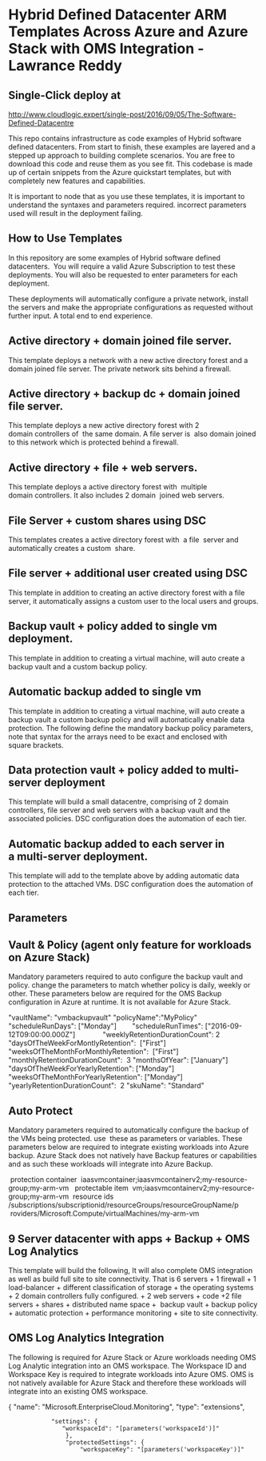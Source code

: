 # Hybrid Defined Datacenter ARM Templates Across Azure and Azure Stack with OMS Integration - Lawrance Reddy
## Single-Click deploy at
http://www.cloudlogic.expert/single-post/2016/09/05/The-Software-Defined-Datacentre


This repo contains infrastructure as code examples of Hybrid software defined datacenters. From start to finish, these examples are layered and a stepped up approach to building complete scenarios.
You are free to download this code and reuse them as you see fit.
This codebase is made up of certain snippets from the Azure quickstart templates, but with completely new features and capabilities. 


It is important to node that as you use these templates, it is important to understand the syntaxes and parameters required. incorrect parameters used will result in the deployment failing.

## How to Use Templates

In this repository are some examples of Hybrid software defined datacenters.  You will require a valid Azure Subscription to test these deployments. You will also be requested to enter parameters for each deployment. 

These deployments will automatically configure a private network, install the servers and make the appropriate configurations as requested without further input. A total end to end experience.




## Active directory + domain joined file server.
This template deploys a network with a new active directory forest and a domain joined file server. The private network sits behind a firewall. 

## Active directory + backup dc + domain joined file server.
This template deploys a new active directory forest with 2 domain controllers of  the same domain. A file server is  also domain joined to this network which is protected behind a firewall. 

## Active directory + file + web servers.
This template deploys a active directory forest with  multiple domain controllers. It also includes 2 domain  joined web servers. 

## File Server + custom shares using DSC
This templates creates a active directory forest with  a file  server and automatically creates a custom  share.

## File server + additional user created using DSC
This template in addition to creating an active directory forest with a file server, it automatically assigns a custom user to the local users and groups.

## Backup vault + policy added to single vm deployment.
This template in addition to creating a virtual machine, will auto create a backup vault and a custom backup policy. 

## Automatic backup added to single vm
This template in addition to creating a virtual machine, will auto create a backup vault a custom backup policy and will automatically enable data protection. The following define the mandatory backup policy parameters, note that syntax for the arrays need to be exact and enclosed with square brackets.

## Data protection vault + policy added to multi-server deployment
This template will build a small datacentre, comprising of 2 domain controllers, file server and web servers with a backup vault and the associated policies. DSC configuration does the automation of each tier.

## Automatic backup added to each server in a multi-server deployment.
This template will add to the template above by adding automatic data protection to the attached VMs. DSC configuration does the automation of each tier.

## Parameters

## Vault & Policy (agent only feature for workloads on Azure Stack)

Mandatory parameters required to auto configure the backup vault and policy. change the parameters to match whether policy is daily, weekly or other.
These parameters below are required for the OMS Backup configuration in Azure at runtime. It is not available for Azure Stack.

"vaultName": "vmbackupvault"
"policyName":"MyPolicy" 
"scheduleRunDays": ["Monday"]       
"scheduleRunTimes": ["2016-09-12T09:00:00.000Z"]             
"weeklyRetentionDurationCount": 2 
"daysOfTheWeekForMontlyRetention":  ["First"]
"weeksOfTheMonthForMonthlyRetention":  ["First"]    
"monthlyRetentionDurationCount":  3
"monthsOfYear": ["January"]        
"daysOfTheWeekForYearlyRetention": ["Monday"]          
"weeksOfTheMonthForYearlyRetention": ["Monday"]          
"yearlyRetentionDurationCount":  2
"skuName": "Standard"

## Auto Protect

Mandatory parameters required to automatically configure the backup of the VMs being protected. use  these as parameters or variables. These parameters below are required to integrate existing
workloads into Azure backup. Azure Stack does not natively have Backup features or capabilities and as such these workloads will integrate into Azure Backup.


 protection container
 iaasvmcontainer;iaasvmcontainerv2;my-resource-group;my-arm-vm 
 protectable item
 vm;iaasvmcontainerv2;my-resource-group;my-arm-vm
 resource ids
/subscriptions/subscriptionid/resourceGroups/resourceGroupName/p  roviders/Microsoft.Compute/virtualMachines/my-arm-vm

## 9 Server datacenter with apps + Backup + OMS Log Analytics

This template will build the following, It will also complete OMS integration as well as build full site to site connectivity.
That is 6 servers + 1 firewall + 1 load-balancer + different classification of storage + the operating systems + 2 domain controllers fully configured. + 2 web servers + code +2 file servers + shares + distributed name space +  backup vault + backup policy + automatic protection + performance monitoring + site to site connectivity.

## OMS Log Analytics Integration 

The following is required for Azure Stack or Azure workloads needing OMS Log Analytic integration  into an OMS workspace. The Workspace ID and Workspace Key is required to integrate workloads into Azure OMS.
OMS is not natively available for Azure Stack and therefore these workloads will integrate into an existing OMS workspace.

{
                "name": "Microsoft.EnterpriseCloud.Monitoring",
                "type": "extensions",
                
				
                "settings": {
                   "workspaceId": "[parameters('workspaceId')]"
                    },
                    "protectedSettings": {
                        "workspaceKey": "[parameters('workspaceKey')]"